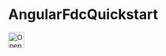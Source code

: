 # AngularFdcQuickstart

<a href="https://idx.google.com/new?template=https%3A%2F%2Fgithub.com%2Fmaneesht%2Fangular-bug-bash-fdc">
  <picture>
    <source
      media="(prefers-color-scheme: dark)"
      srcset="https://cdn.idx.dev/btn/open_dark_32.svg">
    <source
      media="(prefers-color-scheme: light)"
      srcset="https://cdn.idx.dev/btn/open_light_32.svg">
    <img
      height="32"
      alt="Open in IDX"
      src="https://cdn.idx.dev/btn/open_purple_32.svg">
  </picture>
</a>
